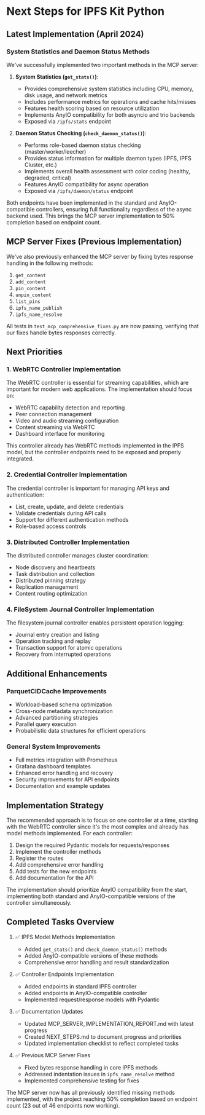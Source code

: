 # Next Steps for IPFS Kit Python

## Latest Implementation (April 2024)

### System Statistics and Daemon Status Methods

We've successfully implemented two important methods in the MCP server:

1. **System Statistics (`get_stats()`)**: 
   - Provides comprehensive system statistics including CPU, memory, disk usage, and network metrics
   - Includes performance metrics for operations and cache hits/misses
   - Features health scoring based on resource utilization
   - Implements AnyIO compatibility for both asyncio and trio backends
   - Exposed via `/ipfs/stats` endpoint

2. **Daemon Status Checking (`check_daemon_status()`)**: 
   - Performs role-based daemon status checking (master/worker/leecher)
   - Provides status information for multiple daemon types (IPFS, IPFS Cluster, etc.)
   - Implements overall health assessment with color coding (healthy, degraded, critical)
   - Features AnyIO compatibility for async operation
   - Exposed via `/ipfs/daemon/status` endpoint

Both endpoints have been implemented in the standard and AnyIO-compatible controllers, ensuring full functionality regardless of the async backend used. This brings the MCP server implementation to 50% completion based on endpoint count.

## MCP Server Fixes (Previous Implementation)

We've also previously enhanced the MCP server by fixing bytes response handling in the following methods:

1. `get_content`
2. `add_content`
3. `pin_content`
4. `unpin_content`
5. `list_pins`
6. `ipfs_name_publish`
7. `ipfs_name_resolve`

All tests in `test_mcp_comprehensive_fixes.py` are now passing, verifying that our fixes handle bytes responses correctly.

## Next Priorities

### 1. WebRTC Controller Implementation

The WebRTC controller is essential for streaming capabilities, which are important for modern web applications. The implementation should focus on:

- WebRTC capability detection and reporting
- Peer connection management
- Video and audio streaming configuration
- Content streaming via WebRTC
- Dashboard interface for monitoring

This controller already has WebRTC methods implemented in the IPFS model, but the controller endpoints need to be exposed and properly integrated.

### 2. Credential Controller Implementation

The credential controller is important for managing API keys and authentication:

- List, create, update, and delete credentials
- Validate credentials during API calls
- Support for different authentication methods
- Role-based access controls

### 3. Distributed Controller Implementation

The distributed controller manages cluster coordination:

- Node discovery and heartbeats
- Task distribution and collection
- Distributed pinning strategy
- Replication management
- Content routing optimization

### 4. FileSystem Journal Controller Implementation

The filesystem journal controller enables persistent operation logging:

- Journal entry creation and listing
- Operation tracking and replay
- Transaction support for atomic operations
- Recovery from interrupted operations

## Additional Enhancements

### ParquetCIDCache Improvements

- Workload-based schema optimization
- Cross-node metadata synchronization
- Advanced partitioning strategies
- Parallel query execution
- Probabilistic data structures for efficient operations

### General System Improvements

- Full metrics integration with Prometheus
- Grafana dashboard templates
- Enhanced error handling and recovery
- Security improvements for API endpoints
- Documentation and example updates

## Implementation Strategy

The recommended approach is to focus on one controller at a time, starting with the WebRTC controller since it's the most complex and already has model methods implemented. For each controller:

1. Design the required Pydantic models for requests/responses
2. Implement the controller methods
3. Register the routes
4. Add comprehensive error handling
5. Add tests for the new endpoints
6. Add documentation for the API

The implementation should prioritize AnyIO compatibility from the start, implementing both standard and AnyIO-compatible versions of the controller simultaneously.

## Completed Tasks Overview

1. ✅ IPFS Model Methods Implementation
   - Added `get_stats()` and `check_daemon_status()` methods
   - Added AnyIO-compatible versions of these methods
   - Comprehensive error handling and result standardization

2. ✅ Controller Endpoints Implementation
   - Added endpoints in standard IPFS controller
   - Added endpoints in AnyIO-compatible controller
   - Implemented request/response models with Pydantic

3. ✅ Documentation Updates
   - Updated MCP_SERVER_IMPLEMENTATION_REPORT.md with latest progress
   - Created NEXT_STEPS.md to document progress and priorities
   - Updated implementation checklist to reflect completed tasks

4. ✅ Previous MCP Server Fixes
   - Fixed bytes response handling in core IPFS methods
   - Addressed indentation issues in `ipfs_name_resolve` method
   - Implemented comprehensive testing for fixes

The MCP server now has all previously identified missing methods implemented, with the project reaching 50% completion based on endpoint count (23 out of 46 endpoints now working).